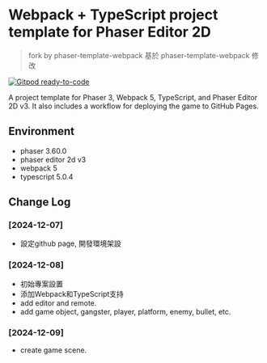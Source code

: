 # Webpack + TypeScript project template for Phaser Editor 2D

> fork by phaser-template-webpack
> 基於 phaser-template-webpack 修改

[![Gitpod ready-to-code](https://img.shields.io/badge/Gitpod-ready--to--code-908a85?logo=gitpod)](https://gitpod.io/#https://github.com/PhaserEditor2D/starter-template-webpack)

A project template for Phaser 3, Webpack 5, TypeScript, and Phaser Editor 2D v3.
It also includes a workflow for deploying the game to GitHub Pages.

## Environment

- phaser 3.60.0
- phaser editor 2d v3
- webpack 5
- typescript 5.0.4

## Change Log

### [2024-12-07]
- 設定github page, 開發環境架設

### [2024-12-08]
- 初始專案設置
- 添加Webpack和TypeScript支持
- add editor and remote. 
- add game object, gangster, player, platform, enemy, bullet, etc.

### [2024-12-09]
- create game scene.